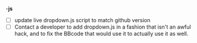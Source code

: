 -**js**
  - [ ] update live dropdown.js script to match github version
  - [ ] Contact a developer to add dropdown.js in a fashion that isn't an awful hack, and to fix the BBcode that would use it to actually use it as well.
